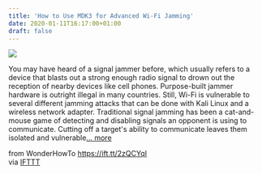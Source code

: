 ```yaml
---
title: 'How to Use MDK3 for Advanced Wi-Fi Jamming'
date: 2020-01-11T16:17:00+01:00
draft: false
---
```


[![](https://img.wonderhowto.com/img/84/63/63667603890587/0/use-mdk3-for-advanced-wi-fi-jamming.1280x600.jpg)](https://null-byte.wonderhowto.com/how-to/use-mdk3-for-advanced-wi-fi-jamming-0185832/)

You may have heard of a signal jammer before, which usually refers to a device that blasts out a strong enough radio signal to drown out the reception of nearby devices like cell phones. Purpose-built jammer hardware is outright illegal in many countries. Still, Wi-Fi is vulnerable to several different jamming attacks that can be done with Kali Linux and a wireless network adapter. Traditional signal jamming has been a cat-and-mouse game of detecting and disabling signals an opponent is using to communicate. Cutting off a target's ability to communicate leaves them isolated and vulnerable[... more](https://null-byte.wonderhowto.com/how-to/use-mdk3-for-advanced-wi-fi-jamming-0185832/)

  
  
from WonderHowTo https://ift.tt/2zQCYqI  
via [IFTTT](https://ifttt.com/?ref=da&site=blogger)